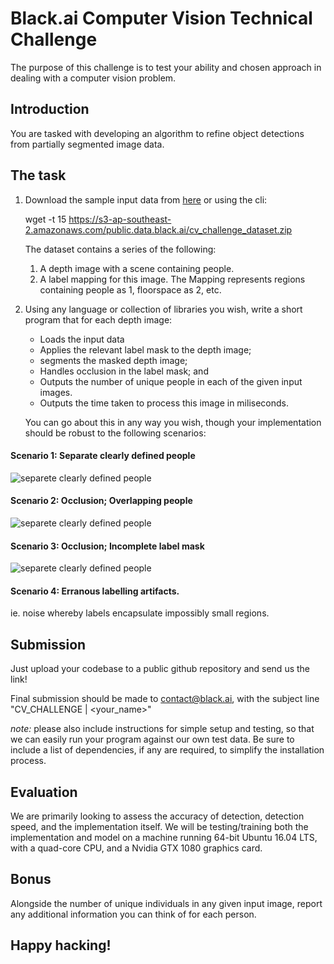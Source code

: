 # Black.ai Computer Vision Technical Challenge
The purpose of this challenge is to test your ability and chosen approach in dealing with a computer vision problem. 

## Introduction
You are tasked with developing an algorithm to refine object detections from partially segmented image data.   

## The task

1. Download the sample input data from [here](https://s3-ap-southeast-2.amazonaws.com/public.data.black.ai/cv_challenge_dataset.zip) or using the cli:

    wget -t 15 https://s3-ap-southeast-2.amazonaws.com/public.data.black.ai/cv_challenge_dataset.zip

    The dataset contains a series of the following:
    1. A depth image with a scene containing people. 
    2. A label mapping for this image. The Mapping represents regions containing people as 1, floorspace as 2, etc.
    
2. Using any language or collection of libraries you wish, write a short program that for each depth image:
    * Loads the input data 
    * Applies the relevant label mask to the depth image;
    * segments the masked depth image;
    * Handles occlusion in the label mask; and 
    * Outputs the number of unique people in each of the given input images.
    * Outputs the time taken to process this image in miliseconds. 

    You can go about this in any way you wish, though your implementation should be robust to the following scenarios:

#### Scenario 1: Separate clearly defined people
![separete clearly defined people](https://s3-ap-southeast-2.amazonaws.com/public.data.black.ai/separate_people_labelled.png)

#### Scenario 2: Occlusion; Overlapping people
![separete clearly defined people](https://s3-ap-southeast-2.amazonaws.com/public.data.black.ai/overlapping_people_labelled.png)

#### Scenario 3: Occlusion; Incomplete label mask
![separete clearly defined people](https://s3-ap-southeast-2.amazonaws.com/public.data.black.ai/occluded_junk_labelled.png)

#### Scenario 4: Erranous labelling artifacts.
ie. noise whereby labels encapsulate impossibly small regions. 

## Submission

Just upload your codebase to a public github repository and send us the link! 

Final submission should be made to contact@black.ai, with the subject line "CV_CHALLENGE | <your_name>"

*note:* please also include instructions for simple setup and testing, so that we can easily run your program against our own test data. Be sure to include a list of dependencies, if any are required, to simplify the installation process. 

## Evaluation
We are primarily looking to assess the accuracy of detection, detection speed, and the implementation itself. We will be testing/training both the implementation and model on a machine running 64-bit Ubuntu 16.04 LTS, with a quad-core CPU, and a Nvidia GTX 1080 graphics card.  

## Bonus
Alongside the number of unique individuals in any given input image, report any additional information you can think of for each person. 

## Happy hacking! 
